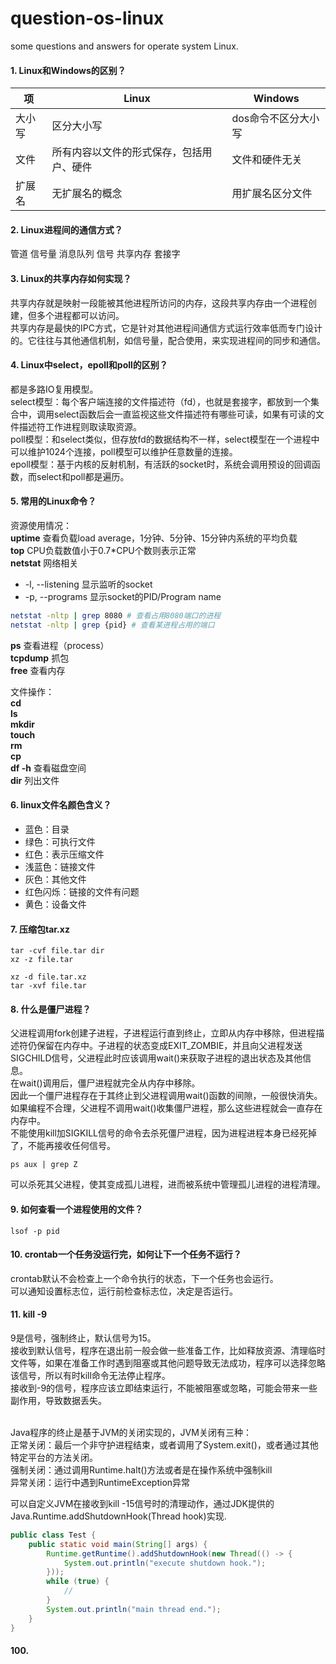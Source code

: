 # question-os-linux
some questions and answers for operate system Linux.

#### 1. Linux和Windows的区别？
项 | Linux | Windows
-|-|-
大小写 | 区分大小写 | dos命令不区分大小写
文件 | 所有内容以文件的形式保存，包括用户、硬件 | 文件和硬件无关
扩展名 | 无扩展名的概念 | 用扩展名区分文件

#### 2. Linux进程间的通信方式？
管道
信号量
消息队列
信号
共享内存
套接字

#### 3. Linux的共享内存如何实现？
共享内存就是映射一段能被其他进程所访问的内存，这段共享内存由一个进程创建，但多个进程都可以访问。<br>
共享内存是最快的IPC方式，它是针对其他进程间通信方式运行效率低而专门设计的。它往往与其他通信机制，如信号量，配合使用，来实现进程间的同步和通信。

#### 4. Linux中select，epoll和poll的区别？
都是多路IO复用模型。<br>
select模型：每个客户端连接的文件描述符（fd），也就是套接字，都放到一个集合中，调用select函数后会一直监视这些文件描述符有哪些可读，如果有可读的文件描述符工作进程则取读取资源。<br>
poll模型：和select类似，但存放fd的数据结构不一样，select模型在一个进程中可以维护1024个连接，poll模型可以维护任意数量的连接。<br>
epoll模型：基于内核的反射机制，有活跃的socket时，系统会调用预设的回调函数，而select和poll都是遍历。

#### 5. 常用的Linux命令？
资源使用情况：<br>
**uptime** 查看负载load average，1分钟、5分钟、15分钟内系统的平均负载<br>
**top** CPU负载数值小于0.7\*CPU个数则表示正常<br>
**netstat** 网络相关<br>
- -l, --listening 显示监听的socket<br>
- -p, --programs 显示socket的PID/Program name<br>
```bash
netstat -nltp | grep 8080 # 查看占用8080端口的进程
netstat -nltp | grep {pid} # 查看某进程占用的端口
```

**ps** 查看进程（process）<br>
**tcpdump** 抓包<br>
**free** 查看内存<br>

文件操作：<br>
**cd**<br>
**ls**<br>
**mkdir**<br>
**touch**<br>
**rm**<br>
**cp**<br>
**df -h** 查看磁盘空间<br>
**dir** 列出文件<br>

#### 6. linux文件名颜色含义？
- 蓝色：目录
- 绿色：可执行文件
- 红色：表示压缩文件
- 浅蓝色：链接文件
- 灰色：其他文件
- 红色闪烁：链接的文件有问题
- 黄色：设备文件

#### 7. 压缩包tar.xz
```shell
tar -cvf file.tar dir
xz -z file.tar

xz -d file.tar.xz
tar -xvf file.tar
```

#### 8. 什么是僵尸进程？
父进程调用fork创建子进程，子进程运行直到终止，立即从内存中移除，但进程描述符仍保留在内存中。子进程的状态变成EXIT_ZOMBIE，并且向父进程发送SIGCHILD信号，父进程此时应该调用wait()来获取子进程的退出状态及其他信息。<br>
在wait()调用后，僵尸进程就完全从内存中移除。<br>
因此一个僵尸进程存在于其终止到父进程调用wait()函数的间隙，一般很快消失。<br>
如果编程不合理，父进程不调用wait()收集僵尸进程，那么这些进程就会一直存在内存中。<br>
不能使用kill加SIGKILL信号的命令去杀死僵尸进程，因为进程进程本身已经死掉了，不能再接收任何信号。<br>
```shell
ps aux | grep Z
```
可以杀死其父进程，使其变成孤儿进程，进而被系统中管理孤儿进程的进程清理。<br>

#### 9. 如何查看一个进程使用的文件？
```shell
lsof -p pid
```

#### 10. crontab一个任务没运行完，如何让下一个任务不运行？
crontab默认不会检查上一个命令执行的状态，下一个任务也会运行。<br>
可以通知设置标志位，运行前检查标志位，决定是否运行。

#### 11. kill -9
9是信号，强制终止，默认信号为15。<br>
接收到默认信号，程序在退出前一般会做一些准备工作，比如释放资源、清理临时文件等，如果在准备工作时遇到阻塞或其他问题导致无法成功，程序可以选择忽略该信号，所以有时kill命令无法停止程序。<br>
接收到-9的信号，程序应该立即结束运行，不能被阻塞或忽略，可能会带来一些副作用，导致数据丢失。<br><br>

Java程序的终止是基于JVM的关闭实现的，JVM关闭有三种：<br>
正常关闭：最后一个非守护进程结束，或者调用了System.exit()，或者通过其他特定平台的方法关闭。<br>
强制关闭：通过调用Runtime.halt()方法或者是在操作系统中强制kill<br>
异常关闭：运行中遇到RuntimeException异常<br>

可以自定义JVM在接收到kill -15信号时的清理动作，通过JDK提供的Java.Runtime.addShutdownHook(Thread hook)实现.
```java
public class Test {
	public static void main(String[] args) {
		Runtime.getRuntime().addShutdownHook(new Thread(() -> {
			System.out.println("execute shutdown hook.");
		}));
		while (true) {
			//
		}
		System.out.println("main thread end.");
	}
}
```









#### 100.
